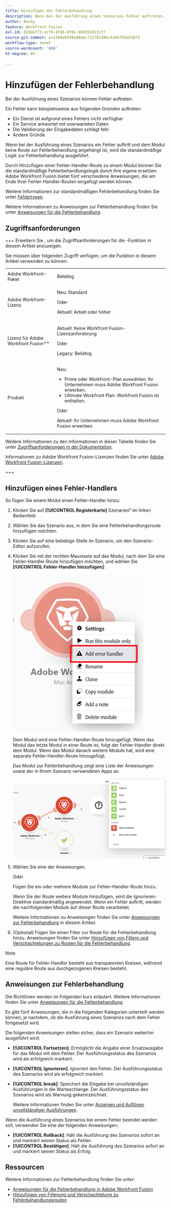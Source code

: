 ```yaml
---
title: Hinzufügen der Fehlerbehandlung
description: Wenn bei der Ausführung eines Szenarios Fehler auftreten, liegt dies in der Regel daran, dass ein Service aufgrund eines Fehlers nicht verfügbar ist, ein Service mit unerwarteten Daten antwortet oder die Validierung der Eingabedaten fehlschlägt.
author: Becky
feature: Workfront Fusion
exl-id: 82ddaf73-ecf9-4fd6-8f8e-909351023c77
source-git-commit: ec2388ab509e89aec71278210bc4ab6f55ed38fd
workflow-type: tm+mt
source-wordcount: '668'
ht-degree: 0%

---
```


# Hinzufügen der Fehlerbehandlung

Bei der Ausführung eines Szenarios können Fehler auftreten.

Ein Fehler kann beispielsweise aus folgenden Gründen auftreten:

* Ein Dienst ist aufgrund eines Fehlers nicht verfügbar
* Ein Service antwortet mit unerwarteten Daten
* Die Validierung der Eingabedaten schlägt fehl
* Andere Gründe

Wenn bei der Ausführung eines Szenarios ein Fehler auftritt und dem Modul keine Route zur Fehlerbehandlung angehängt ist, wird die standardmäßige Logik zur Fehlerbehandlung ausgeführt.

Durch Hinzufügen einer Fehler-Handler-Route zu einem Modul können Sie die standardmäßige Fehlerbehandlungslogik durch Ihre eigene ersetzen. Adobe Workfront Fusion bietet fünf verschiedene Anweisungen, die am Ende Ihrer Fehler-Handler-Routen eingefügt werden können.

Weitere Informationen zur standardmäßigen Fehlerbehandlung finden Sie unter [Fehlertypen](/help/workfront-fusion/references/errors/error-processing.md).

Weitere Informationen zu Anweisungen zur Fehlerbehandlung finden Sie unter [Anweisungen für die Fehlerbehandlung](/help/workfront-fusion/references/errors/directives-for-error-handling.md).

## Zugriffsanforderungen

+++ Erweitern Sie , um die Zugriffsanforderungen für die -Funktion in diesem Artikel anzuzeigen.

Sie müssen über folgenden Zugriff verfügen, um die Funktion in diesem Artikel verwenden zu können:

<table style="table-layout:auto">
 <col> 
 <col> 
 <tbody> 
  <tr> 
   <td role="rowheader">Adobe Workfront-Paket 
   <td> <p>Beliebig</p> </td> 
  </tr> 
  <tr data-mc-conditions=""> 
   <td role="rowheader">Adobe Workfront-Lizenz</td> 
   <td> <p>Neu: Standard</p><p>Oder</p><p>Aktuell: Arbeit oder höher</p> </td> 
  </tr> 
  <tr> 
   <td role="rowheader">Lizenz für Adobe Workfront Fusion**</td> 
   <td>
   <p>Aktuell: Keine Workfront Fusion-Lizenzanforderung</p>
   <p>Oder</p>
   <p>Legacy: Beliebig </p>
   </td> 
  </tr> 
  <tr> 
   <td role="rowheader">Produkt</td> 
   <td>
   <p>Neu:</p> <ul><li>Prime oder Workfront-Plan auswählen: Ihr Unternehmen muss Adobe Workfront Fusion erwerben.</li><li>Ultimate Workfront Plan: Workfront Fusion ist enthalten.</li></ul>
   <p>Oder</p>
   <p>Aktuell: Ihr Unternehmen muss Adobe Workfront Fusion erwerben.</p>
   </td> 
  </tr>
 </tbody> 
</table>

Weitere Informationen zu den Informationen in dieser Tabelle finden Sie unter [Zugriffsanforderungen in der Dokumentation](/help/workfront-fusion/references/licenses-and-roles/access-level-requirements-in-documentation.md).

Informationen zu Adobe Workfront Fusion-Lizenzen finden Sie unter [Adobe Workfront Fusion-Lizenzen](/help/workfront-fusion/set-up-and-manage-workfront-fusion/licensing-operations-overview/license-automation-vs-integration.md).

+++

## Hinzufügen eines Fehler-Handlers

So fügen Sie einem Modul einen Fehler-Handler hinzu:

1. Klicken Sie auf **[!UICONTROL Registerkarte]** Szenarien“ im linken Bedienfeld.
1. Wählen Sie das Szenario aus, in dem Sie eine Fehlerbehandlungsroute hinzufügen möchten.
1. Klicken Sie auf eine beliebige Stelle im Szenario, um den Szenario-Editor aufzurufen.
1. Klicken Sie mit der rechten Maustaste auf das Modul, nach dem Sie eine Fehler-Handler-Route hinzufügen möchten, und wählen Sie **[!UICONTROL Fehler-Handler hinzufügen]**:

   ![Fehler-Handler-Route](assets/error-handler-route.png)

   Dem Modul wird eine Fehler-Handler-Route hinzugefügt. Wenn das Modul das letzte Modul in einer Route ist, folgt der Fehler-Handler direkt dem Modul. Wenn das Modul danach weitere Module hat, wird eine separate Fehler-Handler-Route hinzugefügt.

   Das Modul zur Fehlerbehandlung zeigt eine Liste der Anweisungen sowie der in Ihrem Szenario verwendeten Apps an.

   ![Fehlerroute](assets/error-route.png)

1. Wählen Sie eine der Anweisungen.

   Oder

   Fügen Sie ein oder mehrere Module zur Fehler-Handler-Route hinzu.

   Wenn Sie der Route weitere Module hinzufügen, wird die Ignorieren-Direktive standardmäßig angewendet. Wenn ein Fehler auftritt, werden die nachfolgenden Module auf dieser Route verarbeitet.

   Weitere Informationen zu Anweisungen finden Sie unter [Anweisungen zur Fehlerbehandlung](#error-handling-directives) in diesem Artikel.

1. (Optional) Fügen Sie einen Filter zur Route für die Fehlerbehandlung hinzu. Anweisungen finden Sie unter [Hinzufügen von Filtern und Verschachtelungen zu Routen für die Fehlerbehandlung](/help/workfront-fusion/create-scenarios/config-error-handling/advanced-error-handling.md).

>[!NOTE]
>
>Eine Route für Fehler-Handler besteht aus transparenten Kreisen, während eine reguläre Route aus durchgezogenen Kreisen besteht.

## Anweisungen zur Fehlerbehandlung

Die Richtlinien werden im Folgenden kurz erläutert. Weitere Informationen finden Sie unter [Anweisungen für die Fehlerbehandlung](/help/workfront-fusion/references/errors/directives-for-error-handling.md).

Es gibt fünf Anweisungen, die in die folgenden Kategorien unterteilt werden können, je nachdem, ob die Ausführung eines Szenarios nach dem Fehler fortgesetzt wird.

Die folgenden Anweisungen stellen sicher, dass ein Szenario weiterhin ausgeführt wird:

* **[!UICONTROL Fortsetzen]**: Ermöglicht die Angabe einer Ersatzausgabe für das Modul mit dem Fehler. Der Ausführungsstatus des Szenarios wird als erfolgreich markiert.
* **[!UICONTROL Ignorieren]**: Ignoriert den Fehler. Der Ausführungsstatus des Szenarios wird als erfolgreich markiert.
* **[!UICONTROL break]**: Speichert die Eingabe bei unvollständigen Ausführungen in die Warteschlange. Der Ausführungsstatus des Szenarios wird als Warnung gekennzeichnet.

  Weitere Informationen finden Sie unter [Anzeigen und Auflösen unvollständiger Ausführungen](/help/workfront-fusion/manage-scenarios/view-and-resolve-incomplete-executions.md).

Wenn die Ausführung eines Szenarios bei einem Fehler beendet werden soll, verwenden Sie eine der folgenden Anweisungen:

* **[!UICONTROL Rollback]**: Hält die Ausführung des Szenarios sofort an und markiert seinen Status als Fehler.
* **[!UICONTROL Bestätigen]**: Hält die Ausführung des Szenarios sofort an und markiert seinen Status als Erfolg.

## Ressourcen

Weitere Informationen zur Fehlerbehandlung finden Sie unter:

* [Anweisungen für die Fehlerbehandlung in Adobe Workfront Fusion](/help/workfront-fusion/references/errors/directives-for-error-handling.md)
* [Hinzufügen von Filterung und Verschachtelung zu Fehlerbehandlungsrouten](/help/workfront-fusion/create-scenarios/config-error-handling/advanced-error-handling.md)
